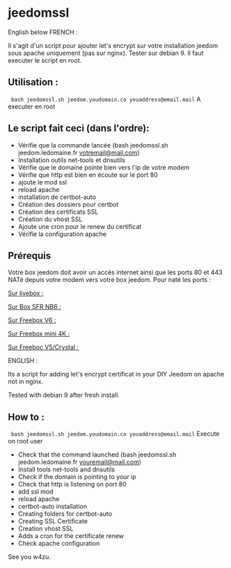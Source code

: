 # jeedomssl
English below
FRENCH : 

Il s'agit d'un script pour ajouter let's encrypt sur votre installation jeedom sous apache uniquement (pas sur nginx).
Tester sur debian 9.
Il faut executer le script en root.

## Utilisation  : 
``` bash jeedomssl.sh jeedom.youdomain.co youaddress@email.mail```
A executer en root 

## Le script fait ceci (dans l'ordre): 
* Vérifie que la commande lancée (bash jeedomssl.sh jeedom.ledomaine.fr  votremail@mail.com)
* Installation outils net-tools et dnsutils
* Vérifie que le domaine pointe bien vers l'ip de votre modem
* Vérifie que http est bien en écoute sur le port 80
* ajoute le mod ssl
* reload apache
* installation de certbot-auto
* Création des dossiers pour certbot
* Création des certificats SSL
* Création du vhost SSL
* Ajoute une cron pour le renew du certificat
* Vérifie la configuration apache

## Prérequis 
Votre box jeedom doit avoir un accès internet ainsi que les ports 80 et 443 NATé depuis votre modem vers votre box jeedom.
Pour naté les ports : 

[Sur livebox :](https://assistance.orange.fr/livebox-modem/toutes-les-livebox-et-modems/installer-et-utiliser/piloter-et-parametrer-votre-materiel/le-parametrage-avance-reseau-nat-pat-ip/configurer-des-regles-nat-pat/livebox-2-configurer-les-regles-nat-pour-l-utilisation-d-un-jeu-ou-d-une-application-serveur_18998-19118)

[Sur Box SFR NB6 :](https://assistance.sfr.fr/internet-et-box/box-nb6/heberger-site-box.html)

[Sur Freebox V6 :](https://www.cartelectronic.fr/blog/?p=2167)

[Sur Freebox mini 4K :](http://supertos.free.fr/supertos.php?page=1688)

[Sur Freeboc V5/Crystal :](http://supertos.free.fr/supertos.php?page=1686)



ENGLISH  : 

Its a script for adding let's encrypt certificat in your DIY Jeedom on apache not in nginx.

Tested with debian 9 after fresh install.


## How to : 
``` bash jeedomssl.sh jeedom.youdomain.co youaddress@email.mail```
Execute on root user

* Check that the command launched (bash jeedomssl.sh jeedom.ledomaine.fr youremail@mail.com)
* Install tools net-tools and dnsutils
* Check if the domain is pointing to your ip 
* Check that http is listening on port 80
* add ssl mod
* reload apache
* certbot-auto installation
* Creating folders for certbot-auto
* Creating SSL Certificate
* Creation vhost SSL
* Adds a cron for the certificate renew
* Check apache configuration


See you
w4zu.
